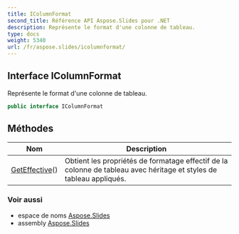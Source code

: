 ```yaml
---
title: IColumnFormat
second_title: Référence API Aspose.Slides pour .NET
description: Représente le format d'une colonne de tableau.
type: docs
weight: 5340
url: /fr/aspose.slides/icolumnformat/
---
```


## Interface IColumnFormat

Représente le format d'une colonne de tableau.

```csharp
public interface IColumnFormat
```

## Méthodes

| Nom | Description |
| --- | --- |
| [GetEffective](../../aspose.slides/icolumnformat/geteffective)() | Obtient les propriétés de formatage effectif de la colonne de tableau avec héritage et styles de tableau appliqués. |

### Voir aussi

* espace de noms [Aspose.Slides](../../aspose.slides)
* assembly [Aspose.Slides](../../)

<!-- NE PAS ÉDITER : généré par xmldocmd pour Aspose.Slides.dll -->